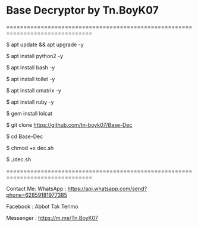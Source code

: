 # Base Decryptor by Tn.BoyK07
===============================================================================

$ apt update && apt upgrade -y

$ apt install python2 -y

$ apt install bash -y

$ apt install toilet -y

$ apt install cmatrix -y

$ apt install ruby -y

$ gem install lolcat

$ git clone https://github.com/tn-boyk07/Base-Dec

$ cd Base-Dec

$ chmod +x dec.sh

$ ./dec.sh

===============================================================================

Contact Me:
WhatsApp : https://api.whatsapp.com/send?phone=62859181977385

Facebook : Abbot Tak Terimo

Messenger : https://m.me/Tn.BoyK07
